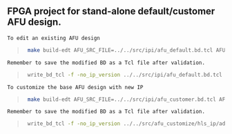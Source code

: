 ## FPGA project for stand-alone default/customer AFU design.

    To edit an existing AFU design
>
>   ```bash
>    make build-edt AFU_SRC_FILE=../../src/ipi/afu_default.bd.tcl AFU_IP_FILE=./add_afu_ip_path.tcl
>   ```

    Remember to save the modified BD as a Tcl file after validation.
>
>   ```bash
>    write_bd_tcl -f -no_ip_version ../../src/ipi/afu_default.bd.tcl
>   ```


    To customize the base AFU design with new IP
>
>   ```bash
>    make build-edt AFU_SRC_FILE=../../src/ipi/afu_customer.bd.tcl AFU_IP_FILE=../../src/afu_customize/hls_ip/adder_axilite/add_afu_ip_path.tcl
>   ```

    Remember to save the modified BD as a Tcl file after validation.
>
>   ```bash
>    write_bd_tcl -f -no_ip_version ../../src/afu_customize/hls_ip/adder_axilite/afu_example.bd.tcl
>   ```
